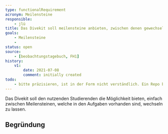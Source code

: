 ```yaml
---
type: functionalRequirement
acronym: Meilensteine
responsible: 
    - jlü
title: Das Divekit soll meilensteine anbieten, zwischen denen gewechselt werden kann
goals: 
    - Meilensteine
    -
status: open
source:
    - [beobachtungstagebuch, FH1]
history:
    v1:
        date: 2021-07-08
        comment: initially created
todo: 
    - bitte präzisieren, ist in der Form nicht verständlich. Ein Repo bezieht sich immer auf einen Meilenstein. Wie genau soll man da wechseln können?
---
```



Das Divekit soll den nutzenden Studierenden die Möglichkeit bieten, einfach zwischen Meilensteinen, welche in den Aufgaben vorhanden sind, wechseln zu lassen.


## Begründung
